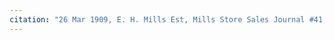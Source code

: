 ```yaml
---
citation: "26 Mar 1909, E. H. Mills Est, Mills Store Sales Journal #41, p554 digital photograph of book owned by Brooktondale collector."
---
```


